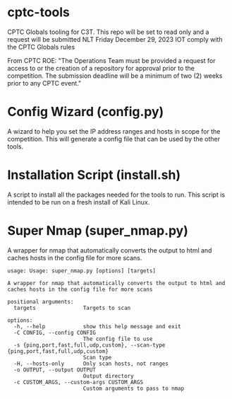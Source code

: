# cptc-tools
CPTC Globals tooling for C3T. This repo will be set to read only and a request will be submitted NLT Friday December 29, 2023 IOT comply with the CPTC Globals rules

From CPTC ROE:
"The Operations Team must be provided a request for access to or the creation of a repository for
approval prior to the competition. The submission deadline will be a minimum of two (2) weeks
prior to any CPTC event."

# Config Wizard (config.py)

A wizard to help you set the IP address ranges and hosts in scope for the competition. This will generate a config file that can be used by the other tools.

# Installation Script (install.sh)

A script to install all the packages needed for the tools to run. This script is intended to be run on a fresh install of Kali Linux.

# Super Nmap (super_nmap.py)

 A wrapper for nmap that automatically converts the output to html and caches hosts in the config file for more scans.

```
usage: Usage: super_nmap.py [options] [targets]

A wrapper for nmap that automatically converts the output to html and caches hosts in the config file for more scans

positional arguments:
  targets               Targets to scan

options:
  -h, --help            show this help message and exit
  -C CONFIG, --config CONFIG
                        The config file to use
  -s {ping,port,fast,full,udp,custom}, --scan-type {ping,port,fast,full,udp,custom}
                        Scan type
  -H, --hosts-only      Only scan hosts, not ranges
  -o OUTPUT, --output OUTPUT
                        Output directory
  -c CUSTOM_ARGS, --custom-args CUSTOM_ARGS
                        Custom arguments to pass to nmap
```
